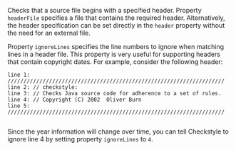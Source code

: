 Checks that a source file begins with a specified header. Property
`headerFile` specifies a file that contains the required header.
Alternatively, the header specification can be set directly in the
`header` property without the need for an external file.

Property `ignoreLines` specifies the line numbers to ignore when
matching lines in a header file. This property is very useful for
supporting headers that contain copyright dates. For example, consider
the following header:

``` 
line 1: ////////////////////////////////////////////////////////////////////
line 2: // checkstyle:
line 3: // Checks Java source code for adherence to a set of rules.
line 4: // Copyright (C) 2002  Oliver Burn
line 5: ////////////////////////////////////////////////////////////////////
        
```

Since the year information will change over time, you can tell
Checkstyle to ignore line 4 by setting property `ignoreLines` to `4`.
